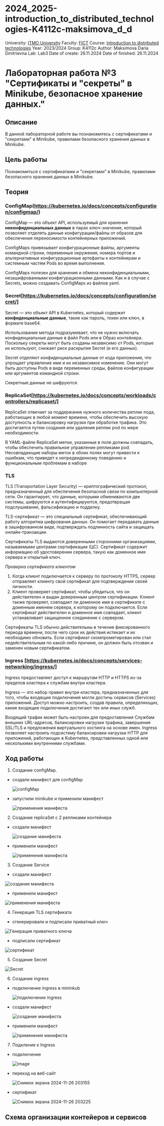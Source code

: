 # 2024_2025-introduction_to_distributed_technologies-K4112c-maksimova_d_d
University: [ITMO University](https://itmo.ru/ru/)
Faculty: [FICT](https://fict.itmo.ru)
Course: [Introduction to distributed technologies](https://github.com/itmo-ict-faculty/introduction-to-distributed-technologies)
Year: 2023/2024
Group: K4112c
Author: Maksimova Daria Dmitrievna
Lab: Lab3
Date of create: 26.11.2024
Date of finished: 26.11.2024


# Лабораторная работа №3 "Сертификаты и "секреты" в Minikube, безопасное хранение данных."
## Описание
В данной лабораторной работе вы познакомитесь с сертификатами и "секретами" в Minikube, правилами безопасного хранения данных в Minikube.

## Цель работы
Познакомиться с сертификатами и "секретами" в Minikube, правилами безопасного хранения данных в Minikube.

## Теория

### СonfigMap(https://kubernetes.io/docs/concepts/configuration/configmap/)

ConfigMap — это объект API, используемый для хранения **неконфиденциальных данных** в парах ключ-значение, который позволяет отделять данные конфигурации/файлы от образов для обеспечения переносимости контейнерных приложений.

ConfigMaps привязывает конфигурационные файлы, аргументы командной строки, переменные окружения, номера портов и альтернативные конфигурационные артефакты к контейнерам и системным частям Pods во время выполнения.

ConfigMaps полезен для хранения и обмена неконфиденциальными, незашифрованными конфигурационными данными. 
Как и в случае с Secrets, можно создавать ConfigMaps из файлов yaml.

### Secret[https://kubernetes.io/docs/concepts/configuration/secret/]
Secret — это объект API в Kubernetes, который содержит **конфиденциальные данные**, такие как пароль, токен или ключ, в формате base64.  

Использование метода подразумевает, что не нужно включать конфиденциальные данные в файл Pods или в Образ контейнера. 
Поскольку секреты могут быть созданы независимо от Pods, которые их используют, снижает риск раскрытия Secret (и его данных). 

Secret отделяют конфиденциальные данные от кода приложения, что упрощает управление ими и их независимое изменение. Они могут быть доступны Pods в виде переменных среды, файлов конфигурации или аргументов командной строки. 

Секретные данные не шифруются. 

### ReplicaSet[https://kubernetes.io/docs/concepts/workloads/controllers/replicaset/]
ReplicaSet отвечает за поддержание нужного количества реплик пода, работающих в любой момент времени, чтобы обеспечить высокую доступность и балансировку нагрузки при обработке трафика. Это достигается путем создания или удаления реплик pod по мере необходимости.

В YAML-файле ReplicaSet метки, указанные в поле должны совпадать, чтобы обеспечить правильное управление репликами pod. Несовпадающие наборы меток в обоих полях могут привести к ошибкам, что приведет к непредвиденному поведению и функциональным проблемам в наборе

### TLS
TLS (Transportation Layer Security) — криптографический протокол, предназначенный для обеспечения безопасной связи по компьютерной сети. Он гарантирует, что данные, которыми обмениваются две системы, шифруются и аутентифицируются, предотвращая подслушивание, фальсификацию и подделку. 

TLS-сертификат — это специальный сертификат, обеспечивающий работу алгоритма шифрования данных. Он помогает передавать данные в зашифрованном виде, подтверждать подлинность сайта и защищать онлайн-транзакции. 

Сертификаты TLS выдаются доверенными сторонними организациями, называемыми центрами сертификации (ЦС). Сертификат содержит информацию об удостоверении сервера, такую как доменное имя сервера и открытый ключ. 

_Проверка сертификата клиентом_
1. Когда клиент подключается к серверу по протоколу HTTPS, сервер отправляет клиенту свой сертификат для подтверждения своей личности.
2. Клиент проверяет сертификат, чтобы убедиться, что он действителен и выдан доверенным центром сертификации. Клиент также проверяет, совпадает ли доменное имя в сертификате с доменным именем сервера, к которому он подключается. Если сертификат действителен и доменное имя совпадает, клиент устанавливает защищенное соединение с сервером.

Сертификаты TLS обычно действительны в течение фиксированного периода времени, после чего срок их действия истекает и их необходимо обновить. Если сертификат скомпрометирован или стал недействительным по какой-либо причине, он должен быть отозван и заменен новым сертификатом.

### Ingress [https://kubernetes.io/docs/concepts/services-networking/ingress/]
Ingress предоставляет доступ к маршрутам HTTP и HTTPS из-за пределов кластера к службам внутри кластера. 

Ingress — это набор правил внутри кластера, предназначенных для того, чтобы входящие подключения могли достичь сервисов (Services) приложений. Доступ можно настроить, создав правила, определяющих, какие входящие подключения достигают тех или иных служб.

Входящий трафик может быть настроен для предоставления Службам внешних URL-адресов, балансировки нагрузки трафика, завершения SSL/TLS и предложения виртуального хостинга на основе имен. Ingress позволяет настроить подсистему балансировки нагрузки HTTP для приложений, работающих в Kubernetes, представленных одной или несколькими внутренними службами.

## Ход работы

1. Создание configMap.

- создали манифест для configMap
  
  ![configMap](https://github.com/user-attachments/assets/19b16f67-3e44-415d-9f17-76768d528683)

- запустили minikube и применили манифест
  
  ![применения манифеста](https://github.com/user-attachments/assets/69292ed1-dff5-428d-a94b-fec5225c781b)


2. Создание replicaSet с 2 репликами контейнера
- создали манифест

  ![создание манифеста](https://github.com/user-attachments/assets/c4cf58d0-3d48-4744-89fc-ebb636bb2f96)

- применили манифест

  ![применения манифеста](https://github.com/user-attachments/assets/19f420e6-0ce3-4c7b-b714-5b89783c2eab)

3. Создание Service
- создали манифест

![создание манифеста](https://github.com/user-attachments/assets/5f10bbba-959b-4d86-848e-9320e6fde79a)

- применили манифест

![применения манифеста](https://github.com/user-attachments/assets/0e610d0e-73d6-44f4-a798-be6efc667e7e)

4. Генерация TLS сертификата

- сгенерировали и подписали приватный ключ
   
 ![Генерация приватного ключа](https://github.com/user-attachments/assets/ef4d6275-36ea-4d1b-8dba-68eb95bbba30)

- подписали сертификат

 ![сертификат](https://github.com/user-attachments/assets/f7c45039-963f-4417-b2bd-ea25a8aa96ea)

5. Создание Secret

  ![Secret](https://github.com/user-attachments/assets/4e270037-f60c-4755-861f-9867505cbb8a)

6. Создание ingress

- подключение ingress в mininkub

  ![подключение ingress](https://github.com/user-attachments/assets/14c7a6c6-3ba1-448c-af04-aade6f3af757)

- создали манифест

  ![создание манифеста](https://github.com/user-attachments/assets/9bf0b19a-12e0-4694-9b4e-a90522c55aad)

- применили манифест

  ![применения манифеста](https://github.com/user-attachments/assets/1950e07f-e4c7-406e-bf48-c83a5c6877c9)

7. Подкление к Ingress

- подключение

  ![image](https://github.com/user-attachments/assets/5a39f50e-2119-450b-8d65-fa9cefe1075c)

- переход на веб-сайт

  ![Снимок экрана 2024-11-26 203155](https://github.com/user-attachments/assets/2c39fc60-95d5-4572-9a14-a9078ed6e4f5)

- сертификат

  ![Снимок экрана 2024-11-26 203225](https://github.com/user-attachments/assets/b29ec065-d9b4-45ac-9ded-daf9b1397535)
  
## Схема организации контейеров и сервисов
